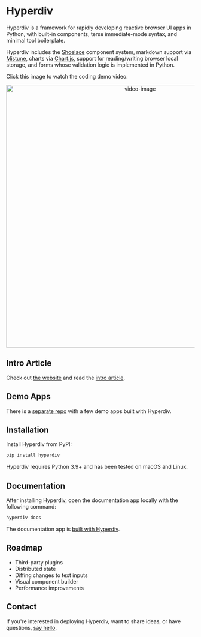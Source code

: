 # Hyperdiv

Hyperdiv is a framework for rapidly developing reactive browser UI apps in Python, with built-in components, terse immediate-mode syntax, and minimal tool boilerplate.

Hyperdiv includes the [Shoelace](https://shoelace.style) component system, markdown support via [Mistune](http://mistune.lepture.com), charts via [Chart.js](https://www.chartjs.org), support for reading/writing browser local storage, and forms whose validation logic is implemented in Python.

Click this image to watch the coding demo video:

<p align="center">
  <a href="https://www.youtube.com/watch?v=4XJKfxaqvGE" target="_blank">
    <img width="700" alt="video-image" src="https://github.com/hyperdiv/hyperdiv/assets/5980501/d5fafeee-c3a6-400c-b70b-fbec93dbf2e4">
  </a>
</p>

## Intro Article

Check out [the website](https://hyperdiv.io) and read the [intro article](https://hyperdiv.io/intro.html).

## Demo Apps

There is a [separate repo](https://github.com/hyperdiv/hyperdiv-apps) with a few demo apps built with Hyperdiv.

## Installation

Install Hyperdiv from PyPI:

```sh
pip install hyperdiv
```

Hyperdiv requires Python 3.9+ and has been tested on macOS and Linux.

## Documentation

After installing Hyperdiv, open the documentation app locally with the following command:

```sh
hyperdiv docs
```

The documentation app is [built with Hyperdiv](https://github.com/hyperdiv/hyperdiv-docs).

## Roadmap

* Third-party plugins
* Distributed state
* Diffing changes to text inputs
* Visual component builder
* Performance improvements

## Contact

If you're interested in deploying Hyperdiv, want to share ideas, or have questions, [say hello](mailto:hello@hyperdiv.io).
